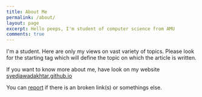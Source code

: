 ```yaml
---
title: About Me
permalink: /about/
layout: page
excerpt: Hello peeps, I'm student of computer science from AMU
comments: true
---
```


I'm a student. Here are only my views on vast variety of topics. Please look for the starting tag which will define the topic on which the article is written.

If you want to know more about me, have look on my website [syedjawadakhtar.github.io](https://syedjawadakhtar.github.io/)


You can [report](mailto:syedjawadakhtar@gmail.com) if there is an broken link(s) or somethings else.

